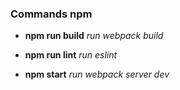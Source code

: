 ### Commands npm

  * **npm run build** _run webpack build_

  * **npm run lint** _run eslint_

  * **npm start** _run webpack server dev_